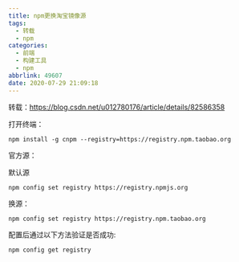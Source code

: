 ```yaml
---
title: npm更换淘宝镜像源
tags:
  - 转载
  - npm
categories:
  - 前端
  - 构建工具
  - npm
abbrlink: 49607
date: 2020-07-29 21:09:18
---
```


转载：https://blog.csdn.net/u012780176/article/details/82586358

打开终端：

```shell
npm install -g cnpm --registry=https://registry.npm.taobao.org
```

官方源：

默认源

```shell
npm config set registry https://registry.npmjs.org
```

换源：

```shell
npm config set registry https://registry.npm.taobao.org
```

配置后通过以下方法验证是否成功:

```shell
npm config get registry
```
